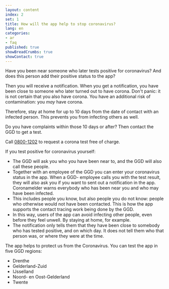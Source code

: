 ```yaml
---
layout: content
index: 2
set: 1
title: How will the app help to stop coronavirus?
lang: en
categories:
- ar
- faq
published: true
showBreadCrumbs: true
showContact: true
---
```


Have you been near someone who later tests positive for coronavirus? And does this person add their positive status to the app?

Then you will receive a notification. When you get a notification, you have been close to someone who later turned out to have corona. Don't panic: it is not certain that you also have corona. You have an additional risk of contamination: you _may_ have corona.

Therefore, stay at home for up to 10 days from the date of contact with an infected person. This prevents you from infecting others as well.

Do you have complaints within those 10 days or after? Then contact the GGD to get a test.

Call <a href="tel:08001202">0800-1202</a> to request a corona test free of charge.

If you test positive for coronavirus yourself:
- The GGD will ask you who you have been near to, and the GGD will also call these people.	
- Together with an employee of the GGD you can enter your coronavirus status in the app. When a GGD- employee calls you with the test result, they will also ask you if you want to sent out a notification in the app. Coronamelder warns everybody who has been near you and who may have been infected.
- This includes people you know, but also people you do not know: people who otherwise would not have been contacted. This is how the app supports the contact tracing work being done by the GGD.
- In this way, users of the app can avoid infecting other people, even before they feel unwell. By staying at home, for example.
- The notification only tells them that they have been close to somebody who has tested positive, and on which day. It does not tell them who that person was, or where they were at the time.


The app helps to protect us from the Coronavirus. You can test the app in five GGD regions:
- Drenthe
- Gelderland-Zuid
- IJsselland
- Noord- en Oost-Gelderland
- Twente 
